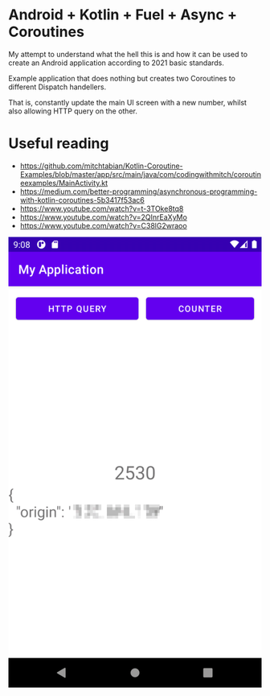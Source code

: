 # Android + Kotlin + Fuel + Async + Coroutines
My attempt to understand what the hell this is and how it can be used to create an Android application according to 2021 basic standards.

Example application that does nothing but creates two Coroutines to different Dispatch handellers. 

That is, constantly update the main UI screen with a new number, whilst also allowing HTTP query on the other. 

# Useful reading
* https://github.com/mitchtabian/Kotlin-Coroutine-Examples/blob/master/app/src/main/java/com/codingwithmitch/coroutineexamples/MainActivity.kt
* https://medium.com/better-programming/asynchronous-programming-with-kotlin-coroutines-5b3417f53ac6
* https://www.youtube.com/watch?v=t-3TOke8tq8 
* https://www.youtube.com/watch?v=2QInrEaXyMo
* https://www.youtube.com/watch?v=C38lG2wraoo


![It's better in real life](Screenshot_1.png)
